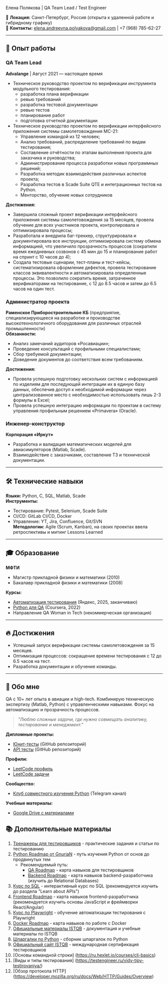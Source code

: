 Елена Полякова | QA Team Lead / Test Engineer

📍 **Локация:** Санкт-Петербург, Россия (открыта к удаленной работе и гибридному графику)  
📧 **Контакты:** [elena.andreevna.polyakova@gmail.com](mailto:elena.andreevna.polyakova@gmail.com) | +7 (968) 785-62-27  

---

## 🚀 Опыт работы

### **QA Team Lead**  
**Advalange** | Август 2021 — настоящее время  
- Техническое руководство проектом по верификации инструмента модульного тестирования:
  - разработка плана верификации
  - ревью требований
  - разработка тестовой документации
  - ревью тестов
  - планирование работ
  - подготовка отчетной документации
- Техническое руководство проектом по верификации интерфейсного приложения системы самолетовождения МС-21:
  - Управление командой из 12 человек;
  - Анализ требований, распределение требований по видам тестирования;
  - Составление отчётности по этапам выполнения проекта для заказчика и руководства;
  - Администрирование процесса разработки новых программных решений;
  - Разработка методик взаимодействия различных аспектов проекта;
  - Разработка тестов в Scade Suite QTE и интеграционных тестов на Python.
  - Менторство, обучение новых сотрудников

**Достижения:**
- Завершила сложный проект верификации интерфейсного приложения системы самолетовождения за 15 месяцев, провела обучение для всех участников проекта, контролировала и оптимизировала процессы;
- Разработала и внедрила баг-треккер, структурировала и документировала все инструкции, оптимизировала систему обмена информацией, что увеличило прозрачность процессов (сократили время ежедневных созвонов с 45 мин до 15 и планирование работ на спринт с 10 часов до 4);
- Создала тестовые сценарии, тест-планы и тест-кейсы, систематизировала оформление дефектов, провела тестирование классов эквивалентности и автоматизировала определенные процессы. Это позволило сократить время, затраченное верификаторами на тестирование, с 12 до 8.5 часов и затем до 6.5 часов на один тест.

### **Администратор проекта**  
**Раменское Приборостроительное КБ** (предприятие, специализирующееся на разработке и производстве высокотехнологичного оборудования для различных отраслей промышленности)  
**Обязанности:**
- Анализ замечаний аудиторов «Росавиации»;
- Проведение консультаций с профильными специалистами;
- Сбор требуемой документации;
- Доведение документов до соответствия всем требованиям.

**Достижения:**
- Провела успешную подготовку нескольких систем с информацией по изделиям для последующей интеграции их в единую базу данных, обеспечив доступ к необходимой информации через централизованное место с необходимостью использовать лишь 2-3 формулы в Excel;
- Провела успешную интеграцию информации по проектам в систему управления профильным решением «Primavera» (Oracle).

### **Инженер-конструктор**  
**Корпорация «Иркут»**  
- Разработка и валидация математических моделей для авиасимуляторов (Matlab, Scade).  
- Взаимодействие с заказчиками, составление ТЗ и технической документации.  

---

## 🛠 Технические навыки  
**Языки:** Python, C, SQL, Matlab, Scade  
**Инструменты:**  
- Тестирование: Pytest, Selenium, Scade Suite  
- CI/CD: GitLab CI/CD, Docker  
- Управление: YT, Jira, Confluence, Git/SVN  
**Методологии:** Agile (Scrum, Kanban), на своих проектах ввела ретроспективы и митинг Lessons Learned  

---

## 🎓 Образование  
**МФТИ**  
- Магистр прикладной физики и математики (2010)  
- Бакалавр прикладной физики и математики (2008)  

**Курсы:**  
- [Автоматизация тестирования](https://practicum.yandex.ru/) (Яндекс, 2025, заканчиваю)  
- [Python для QA](https://www.coursera.org/) (Coursera, 2022)  
- Направление QA Woman in Tech (некоммерческая организация)  

---

## 🔥 Достижения  
- Успешный запуск верификации системы самолетовождения за 15 месяцев.  
- Оптимизация процессов: сокращение времени тестирования с 12 до 6.5 часов на тест.  
- Разработка документации и обучение команды.  

---

## 💬 Обо мне  
QA с 10+ лет опыта в авиации и high-tech. Комбинирую техническую экспертизу (Matlab, Python) с управленческими навыками. Фокус на автоматизацию и прозрачность процессов.  

> *"Люблю сложные задачи, где нужно совмещать аналитику, тестирование и менеджмент."*

**Дипломные проекты:**
- [Юнит-тесты](https://github.com/ElenaPolyakovaQA/Diplom_1) (GitHub репозиторий)
- [API тесты](https://github.com/ElenaPolyakovaQA/Diplom_2) (GitHub репозиторий)

**Профили:**
- [LeetCode профиль](https://leetcode.com/u/Elena_Polyakova/)
- [LeetCode задачи](https://leetcode.com/problemset/)

**Сообщество:**
- [Клуб совместного изучения Python](https://t.me/+nwyyReiknT4zYTQy) (Telegram канал)

**Учебные материалы:**
- [Google Drive с материалами](https://drive.google.com/drive/folders/1DxV3DZrZ_y2DMwL1I2d_8gJawEVNtD14)

## 📚 Дополнительные материалы

1. [Тренажеры для тестировщиков](https://rusau.net/articles#!/tfeeds/854445515741/c/Тренажеры) - практические задания и статьи по тестированию
2. [Python Roadmap от GnuriaN](https://github.com/GnuriaN/Python-Roadmap) - путь изучения Python от основ до продвинутых тем
   - Рекомендуемый путь: 
     - [QA Roadmap](https://roadmap.sh/qa) - карта навыков для тестировщиков
     - [Backend Roadmap](https://roadmap.sh/backend) - карта навыков backend-разработчика (изучить до Relational Databases)
3. [Курс по SQL](https://stepik.org/course/63054) - интерактивный курс по SQL (рекомендуется изучить до раздела "Learn about APIs")
4. [Frontend Roadmap](https://roadmap.sh/frontend) - карта навыков frontend-разработчика (рекомендуется изучить основы JavaScript и фреймворки React/Angular)
5. [Курс по Playwright](https://stepik.org/course/128626/promo) - обучение автоматизации тестирования с Playwright
6. [Docker Roadmap](https://roadmap.sh/docker) - карта навыков по работе с Docker
7. [Официальные материалы ISTQB](https://www.rstqb.org/ru/istqb-downloads.html) - документация и учебные материалы по ISTQB
8. [Шпаргалки по Python](https://cheatsheets.zip/python) - сборник шпаргалок по Python
9. [Официальный сайт ISTQB](https://www.istqb.org/) - международная сертификация тестировщиков
10. [Основы командной строки] (https://ru.hexlet.io/courses/cli-basics)
11. [Виды и типы тестирования] (https://testengineer.ru/vidy-tipy-testirovaniya/)
12. [Обзор протокола HTTP] (https://developer.mozilla.org/ru/docs/Web/HTTP/Guides/Overview)

```
